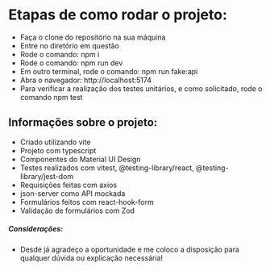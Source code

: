 # Etapas de como rodar o projeto:

- Faça o clone do repositório na sua máquina
- Entre no diretório em questão
- Rode o comando: npm i
- Rode o comando: npm run dev
- Em outro terminal, rode o comando: npm run fake:api
- Abra o navegador: http://localhost:5174
- Para verificar a realização dos testes unitários, e como solicitado, rode o comando npm test

## Informações sobre o projeto:

- Criado utilizando vite
- Projeto com typescript
- Componentes do Material UI Design
- Testes realizados com vitest, @testing-library/react, @testing-library/jest-dom
- Requisições feitas com axios
- json-server como API mockada
- Formulários feitos com react-hook-form
- Validação de formulários com Zod

##### Considerações:

- Desde já agradeço a oportunidade e me coloco a disposição para qualquer dúvida ou explicação necessária!

